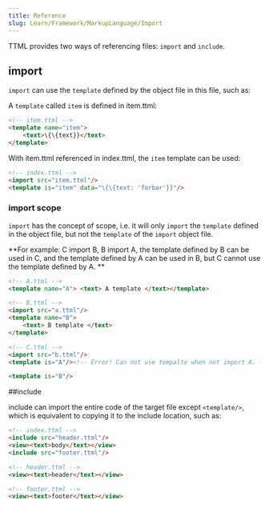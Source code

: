 ```yaml
---
title: Reference
slug: Learn/Framework/MarkupLanguage/Import
---
```


TTML provides two ways of referencing files: `import` and `include`.

## import

`import` can use the `template` defined by the object file in this file, such as:

A `template` called `item` is defined in item.ttml:

```html
<!-- item.ttml -->
<template name="item">
    <text>\{\{text}}</text>
</template>
````

With item.ttml referenced in index.ttml, the `item` template can be used:

```html
<!-- index.ttml -->
<import src="item.ttml"/>
<template is="item" data="\{\{text: 'forbar'}}"/>
````

### import scope

`import` has the concept of scope, i.e. it will only `import` the `template` defined in the object file, but not the `template` of the `import` object file.

**For example: C import B, B import A, the template defined by B can be used in C, and the template defined by A can be used in B, but C cannot use the template defined by A. **

```html
<!-- A.ttml -->
<template name="A"> <text> A template </text></template>

<!-- B.ttml -->
<import src="a.ttml"/>
<template name="B">
    <text> B template </text>
</template>

<!-- C.ttml -->
<import src="b.ttml"/>
<template is="A"/><!-- Error! Can not use tempalte when not import A. -->

<template is="B"/>
````

##include

include can import the entire code of the target file except `<template/>`, which is equivalent to copying it to the include location, such as:

```html
<!-- index.ttml -->
<include src="header.ttml"/>
<view><text>body</text></view>
<include src="footer.ttml"/>

<!-- header.ttml -->
<view><text>header</text></view>

<!-- footer.ttml -->
<view><text>footer</text></view>
````
